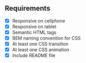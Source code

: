 ## Requirements

- [x] Responsive on cellphone
- [x] Responsive on tablet
- [x] Semantic HTML tags
- [x] BEM naming convention for CSS
- [x] At least one CSS transition
- [x] At least one CSS animation
- [x] Include README file
